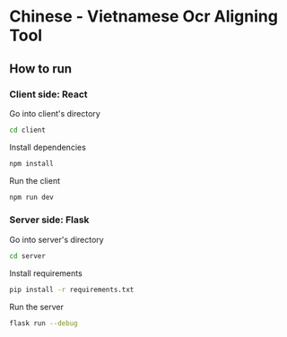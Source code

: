 # Chinese - Vietnamese Ocr Aligning Tool

## How to run

### Client side: React

Go into client's directory

```sh
cd client
```

Install dependencies

```sh
npm install
```

Run the client

```sh
npm run dev
```

### Server side: Flask

Go into server's directory

```sh
cd server
```

Install requirements

```sh
pip install -r requirements.txt
```

Run the server

```sh
flask run --debug
```
